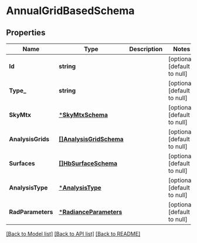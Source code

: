 # AnnualGridBasedSchema

## Properties
Name | Type | Description | Notes
------------ | ------------- | ------------- | -------------
**Id** | **string** |  | [optional] [default to null]
**Type_** | **string** |  | [optional] [default to null]
**SkyMtx** | [***SkyMtxSchema**](SkyMtxSchema.md) |  | [optional] [default to null]
**AnalysisGrids** | [**[]AnalysisGridSchema**](AnalysisGridSchema.md) |  | [optional] [default to null]
**Surfaces** | [**[]HbSurfaceSchema**](HBSurfaceSchema.md) |  | [optional] [default to null]
**AnalysisType** | [***AnalysisType**](AnalysisType.md) |  | [optional] [default to null]
**RadParameters** | [***RadianceParameters**](RadianceParameters.md) |  | [optional] [default to null]

[[Back to Model list]](../README.md#documentation-for-models) [[Back to API list]](../README.md#documentation-for-api-endpoints) [[Back to README]](../README.md)



